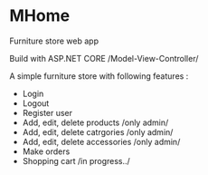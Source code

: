 # MHome
Furniture store web app

Build with ASP.NET CORE /Model-View-Controller/

A simple furniture store with following features :
- Login
- Logout
- Register user
- Add, edit, delete products /only admin/
- Add, edit, delete catrgories /only admin/
- Add, edit, delete accessories /only admin/
- Make orders
- Shopping cart /in progress../
